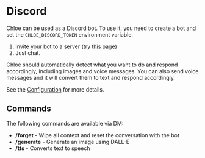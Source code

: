 # Discord

Chloe can be used as a Discord bot. To use it, you need to create a bot and set
the `CHLOE_DISCORD_TOKEN` environment variable.

1. Invite your bot to a server (try [this page](https://discordapi.com/permissions.html))
2. Just chat.

Chloe should automatically detect what you want to do and respond accordingly, including
images and voice messages. You can also send voice messages and it will convert them to text and
respond accordingly.

See
the [Configuration](https://github.com/kamushadenes/chloe/blob/main/docs/configuration.md#discord)
for more details.

## Commands

The following commands are available via DM:

- **/forget** - Wipe all context and reset the conversation with the bot
- **/generate** - Generate an image using DALL-E
- **/tts** - Converts text to speech
